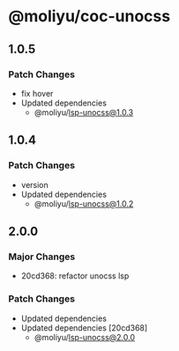 # @moliyu/coc-unocss

## 1.0.5

### Patch Changes

- fix hover
- Updated dependencies
  - @moliyu/lsp-unocss@1.0.3

## 1.0.4

### Patch Changes

- version
- Updated dependencies
  - @moliyu/lsp-unocss@1.0.2

## 2.0.0

### Major Changes

- 20cd368: refactor unocss lsp

### Patch Changes

- Updated dependencies
- Updated dependencies [20cd368]
  - @moliyu/lsp-unocss@2.0.0
